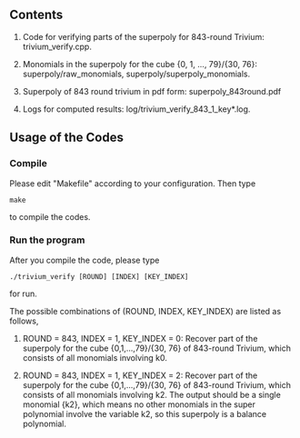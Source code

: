 ## Contents

1. Code for verifying parts of the superpoly for 843-round Trivium: trivium_verify.cpp.

2. Monomials in the superpoly for the cube {0, 1, ..., 79}/{30, 76}: superpoly/raw_monomials, superpoly/superpoly_monomials.

3. Superpoly of 843 round trivium in pdf form: superpoly_843round.pdf

3. Logs for computed results: log/trivium_verify_843_1_key*.log.


## Usage of the Codes

### Compile 

Please edit "Makefile" according to your configuration. Then type 

`make`

to compile the codes.

### Run the program

After you compile the code, please type 

`./trivium_verify [ROUND] [INDEX] [KEY_INDEX]`  

for run.

The possible combinations of (ROUND, INDEX, KEY_INDEX) are listed as follows, 
1. ROUND = 843, INDEX = 1, KEY_INDEX = 0:
    Recover part of the superpoly for the cube {0,1,...,79}/{30, 76} of 843-round Trivium, which consists of all monomials involving k0.

2. ROUND = 843, INDEX = 1, KEY_INDEX = 2:
    Recover part of the superpoly for the cube {0,1,...,79}/{30, 76} of 843-round Trivium, which consists of all monomials involving k2. The output should be a single monomial {k2}, which means no other monomials in the super polynomial involve the variable k2, so this superpoly is a balance polynomial.
